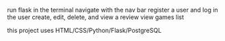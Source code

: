 run flask in the terminal
navigate with the nav bar
register a user and log in the user
create, edit, delete, and view a review
view games list 

this project uses HTML/CSS/Python/Flask/PostgreSQL
